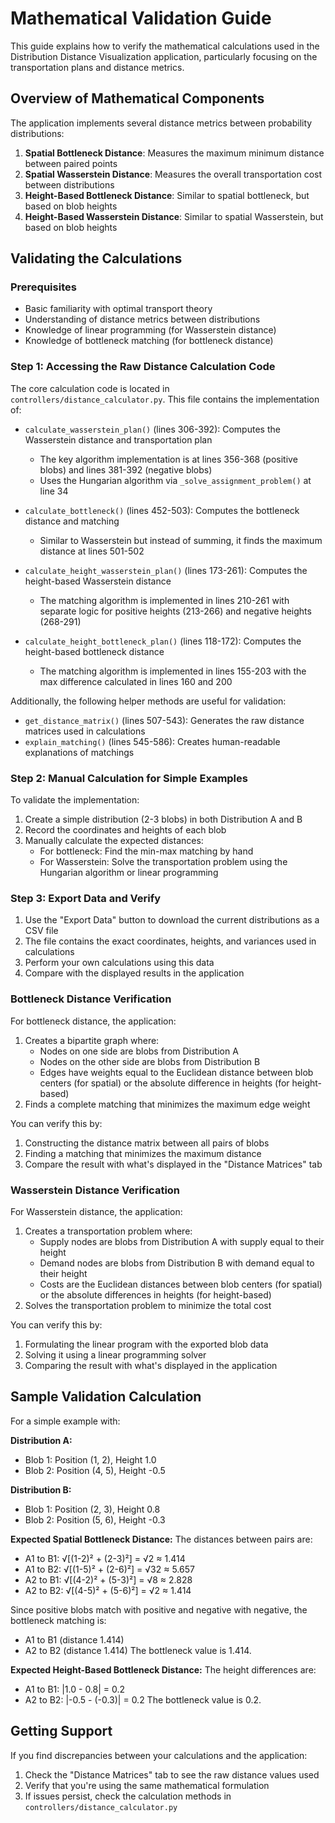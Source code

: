 # Mathematical Validation Guide

This guide explains how to verify the mathematical calculations used in the Distribution Distance Visualization application, particularly focusing on the transportation plans and distance metrics.

## Overview of Mathematical Components

The application implements several distance metrics between probability distributions:

1. **Spatial Bottleneck Distance**: Measures the maximum minimum distance between paired points
2. **Spatial Wasserstein Distance**: Measures the overall transportation cost between distributions
3. **Height-Based Bottleneck Distance**: Similar to spatial bottleneck, but based on blob heights
4. **Height-Based Wasserstein Distance**: Similar to spatial Wasserstein, but based on blob heights

## Validating the Calculations

### Prerequisites

- Basic familiarity with optimal transport theory
- Understanding of distance metrics between distributions
- Knowledge of linear programming (for Wasserstein distance)
- Knowledge of bottleneck matching (for bottleneck distance)

### Step 1: Accessing the Raw Distance Calculation Code

The core calculation code is located in `controllers/distance_calculator.py`. This file contains the implementation of:

- `calculate_wasserstein_plan()` (lines 306-392): Computes the Wasserstein distance and transportation plan
  - The key algorithm implementation is at lines 356-368 (positive blobs) and lines 381-392 (negative blobs)
  - Uses the Hungarian algorithm via `_solve_assignment_problem()` at line 34
  
- `calculate_bottleneck()` (lines 452-503): Computes the bottleneck distance and matching
  - Similar to Wasserstein but instead of summing, it finds the maximum distance at lines 501-502
  
- `calculate_height_wasserstein_plan()` (lines 173-261): Computes the height-based Wasserstein distance
  - The matching algorithm is implemented in lines 210-261 with separate logic for positive heights (213-266) and negative heights (268-291)
  
- `calculate_height_bottleneck_plan()` (lines 118-172): Computes the height-based bottleneck distance
  - The matching algorithm is implemented in lines 155-203 with the max difference calculated in lines 160 and 200

Additionally, the following helper methods are useful for validation:

- `get_distance_matrix()` (lines 507-543): Generates the raw distance matrices used in calculations
- `explain_matching()` (lines 545-586): Creates human-readable explanations of matchings

### Step 2: Manual Calculation for Simple Examples

To validate the implementation:

1. Create a simple distribution (2-3 blobs) in both Distribution A and B
2. Record the coordinates and heights of each blob
3. Manually calculate the expected distances:
   - For bottleneck: Find the min-max matching by hand
   - For Wasserstein: Solve the transportation problem using the Hungarian algorithm or linear programming

### Step 3: Export Data and Verify

1. Use the "Export Data" button to download the current distributions as a CSV file
2. The file contains the exact coordinates, heights, and variances used in calculations
3. Perform your own calculations using this data
4. Compare with the displayed results in the application

### Bottleneck Distance Verification

For bottleneck distance, the application:

1. Creates a bipartite graph where:
   - Nodes on one side are blobs from Distribution A
   - Nodes on the other side are blobs from Distribution B
   - Edges have weights equal to the Euclidean distance between blob centers (for spatial) or the absolute difference in heights (for height-based)
2. Finds a complete matching that minimizes the maximum edge weight

You can verify this by:
1. Constructing the distance matrix between all pairs of blobs
2. Finding a matching that minimizes the maximum distance
3. Compare the result with what's displayed in the "Distance Matrices" tab

### Wasserstein Distance Verification

For Wasserstein distance, the application:

1. Creates a transportation problem where:
   - Supply nodes are blobs from Distribution A with supply equal to their height
   - Demand nodes are blobs from Distribution B with demand equal to their height
   - Costs are the Euclidean distances between blob centers (for spatial) or the absolute differences in heights (for height-based)
2. Solves the transportation problem to minimize the total cost

You can verify this by:
1. Formulating the linear program with the exported blob data
2. Solving it using a linear programming solver
3. Comparing the result with what's displayed in the application

## Sample Validation Calculation

For a simple example with:

**Distribution A:**
- Blob 1: Position (1, 2), Height 1.0
- Blob 2: Position (4, 5), Height -0.5

**Distribution B:**
- Blob 1: Position (2, 3), Height 0.8
- Blob 2: Position (5, 6), Height -0.3

**Expected Spatial Bottleneck Distance:**
The distances between pairs are:
- A1 to B1: √[(1-2)² + (2-3)²] = √2 ≈ 1.414
- A1 to B2: √[(1-5)² + (2-6)²] = √32 ≈ 5.657
- A2 to B1: √[(4-2)² + (5-3)²] = √8 ≈ 2.828
- A2 to B2: √[(4-5)² + (5-6)²] = √2 ≈ 1.414

Since positive blobs match with positive and negative with negative, the bottleneck matching is:
- A1 to B1 (distance 1.414)
- A2 to B2 (distance 1.414)
The bottleneck value is 1.414.

**Expected Height-Based Bottleneck Distance:**
The height differences are:
- A1 to B1: |1.0 - 0.8| = 0.2
- A2 to B2: |-0.5 - (-0.3)| = 0.2
The bottleneck value is 0.2.

## Getting Support

If you find discrepancies between your calculations and the application:

1. Check the "Distance Matrices" tab to see the raw distance values used
2. Verify that you're using the same mathematical formulation
3. If issues persist, check the calculation methods in `controllers/distance_calculator.py`